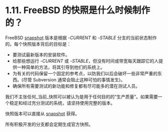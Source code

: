 # 1.11. FreeBSD 的快照是什么时候制作的？

FreeBSD [snapshot](https://www.freebsd.org/snapshots/) 版本是根据 _-CURRENT_ 和 _-STABLE_ 分支的当前状态制作的。每个快照版本背后的目标是：

* 要测试最新版本的安装软件。
* 给那些想运行 _-CURRENT_ 或 _-STABLE_，但没有时间或带宽每天跟踪它的人提供一种简单的方法，将其引导到他们的系统上。
* 为有关的代码保留一个固定的参考点，以防我们以后会破坏一些非常严重的东西。(尽管 Subversion 通常会阻止这种可怕的事情发生)。
* 确保所有需要测试的新功能和修复都有尽可能多的潜在测试人员。

我们不主张任何_当前_快照可以被认为是用于任何目的的“生产质量”。如果需要一个稳定和经过充分测试的系统，请坚持使用完整的版本。

快照版本可以直接从 [snapshot](https://www.freebsd.org/snapshots/) 获得。

所有积极开发的分支都会定期生成官方快照。
